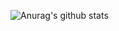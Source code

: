 ![Anurag's github stats](https://github-readme-stats.vercel.app/api?username=Murzabulatov&count_private=true)
